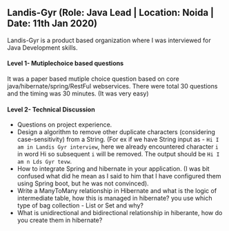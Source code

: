 ## Landis-Gyr (Role: Java Lead | Location: Noida | Date: 11th Jan 2020)

Landis-Gyr is a product based organization where I was interviewed for Java Development skills.

#### Level 1- Mutiplechoice based questions
It was a paper based mutiple choice question based on core java/hibernate/spring/RestFul webservices. There were total 30 questions and the timing was 30 minutes. (It was very easy)

#### Level 2- Technical Discussion
* Questions on project experience.
* Design a algorithm to remove other duplicate characters (considering case-sensitivity) from a String. (For ex if we have String input as - `Hi I am in Landis Gyr interview`, here we already encountered character `i` in word Hi so subsequent `i` will be removed.  The output should be `Hi I am n Lds Gyr tevw`.
* How to integrate Spring and hibernate in your application. (I was bit confused what did he mean as I said to him that I have configured them using Spring boot, but he was not convinced).
* Write a ManyToMany relationship in Hibernate and what is the logic of intermediate table, how this is managed in hibernate? you use which type of bag collection - List or Set and why?
* What is unidirectional and bidirectional relationship in hiberante, how do you create them in hibernate?
